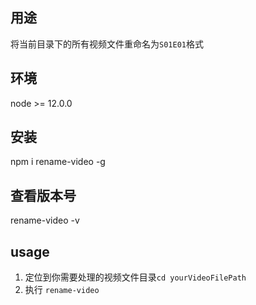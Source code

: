 
## 用途
将当前目录下的所有视频文件重命名为`S01E01`格式

## 环境  
node >= 12.0.0
## 安装

npm i rename-video -g

## 查看版本号  
rename-video -v

## usage
1. 定位到你需要处理的视频文件目录`cd yourVideoFilePath`
2. 执行 `rename-video`
